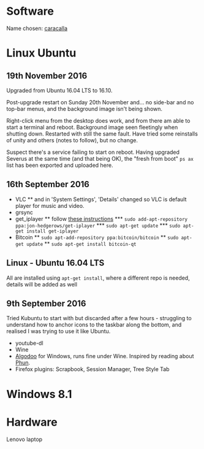 # Software

Name chosen: [caracalla](http://www.roman-emperors.org/caracala.htm)

# Linux Ubuntu

## 19th November 2016
Upgraded from Ubuntu 16.04 LTS to 16.10.

Post-upgrade restart on Sunday 20th November and... no side-bar and no top-bar menus, and the background image isn't being shown.

Right-click menu from the desktop does work, and from there am able to start a terminal and reboot.  Background image seen fleetingly when shutting down.  Restarted with still the same fault.  Have tried some reinstalls of unity and others (notes to follow), but no change.

Suspect there's a service failing to start on reboot.  Having upgraded Severus at the same time (and that being OK), the "fresh from boot" `ps ax` list has been exported and uploaded here.

## 16th September 2016
* VLC
** and in 'System Settings', 'Details' changed so VLC is default player for music and video.
* grsync
* get_iplayer
** follow [these instructions](http://www.christopherdowning.co.uk/2012/01/11/a-basic-get_iplayer-tutorial/)
*** `sudo add-apt-repository ppa:jon-hedgerows/get-iplayer`
*** `sudo apt-get update`
*** `sudo apt-get install get-iplayer`
* Bitcoin
** `sudo apt-add-repository ppa:bitcoin/bitcoin`
** `sudo apt-get update`
** `sudo apt-get install bitcoin-qt`

## Linux - Ubuntu 16.04 LTS
All are installed using `apt-get install`, where a different repo is needed, details will be added as well
## 9th September 2016
Tried Kubuntu to start with but discarded after a few hours - struggling to understand how to anchor icons to the taskbar along the bottom, and realised I was trying to use it like Ubuntu.
* youtube-dl
* Wine
* [Algodoo](http://www.algodoo.com/) for Windows, runs fine under Wine.  Inspired by reading about [Phun](https://en.wikipedia.org/wiki/Phun).
* Firefox plugins: Scrapbook, Session Manager, Tree Style Tab

# Windows 8.1


# Hardware
Lenovo laptop

